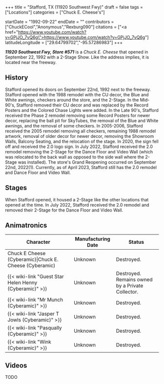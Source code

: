 +++
title = "Stafford, TX (11920 Southwest Fwy)"
draft = false
tags = ["Locations"]
categories = ["Chuck E. Cheese's"]


startDate = "1992-09-22"
endDate = ""
contributors = ["ChuckECool","Anonymous","Rexburg090"]
citations = ["<a href=\"https://www.youtube.com/watch?v=GPjJO_7vQ6g\">https://www.youtube.com/watch?v=GPjJO_7vQ6g</a>"]
latitudeLongitude = ["29.64799702","-95.57286983"]
+++

***11920 Southwest Fwy, Store #571*** is a *Chuck E. Cheese* that opened in September 22, 1992 with a 2-Stage Show. Like the address implies, it is located near the freeway.

## History

Stafford opened its doors on September 22nd, 1992 next to the freeway. Stafford opened with the 1988 remodel with the CU decor, the Blue and White awnings, checkers around the store, and the 2-Stage. In the Mid-90's, Stafford removed their CU decor and was replaced by the Record Posters and the Colored Chase Lights were added. In the Late 90's, Stafford received the Phase 2 remodel removing some Record Posters for newer decor, replacing the ball pit for SkyTubes, the removal of the Blue and White awnings, and the removal of some checkers. In 2005-2006, Stafford received the 2005 remodel removing all checkers, remaining 1988 remodel artwork, removal of older decor for newer decor, removing the Showroom Walls, Balcony Seating, and the relocation of the stage. In 2020, the sign fell off and received the 2.0 logo sign. In July 2022, Stafford received the 2.0 remodel removing the 2-Stage for the Dance Floor and Video Wall (which was relocated to the back wall as opposed to the side wall where the 2-Stage was installed). The store's Grand Reopening occurred on September 22nd, 2022(1). Currently, as of April 2023, Stafford still has the 2.0 remodel and Dance Floor and Video Wall.

## Stages

When Stafford opened, it housed a 2-Stage like the other locations that opened at the time. In July 2022, Stafford received the 2.0 remodel and removed their 2-Stage for the Dance Floor and Video Wall.

## Animatronics

| Character                                                    | Manufacturing Date | Status                                           |
|--------------------------------------------------------------|--------------------|--------------------------------------------------|
| Chuck E Cheese (Cyberamic)\|Chuck E. Cheese (Cyberamic)      | Unknown            | Destroyed.                                       |
| {{< wiki-link "Guest Star Helen Henny (Cyberamic)" >}} | Unknown            | Destroyed. Remains owned by a Private Collector. |
| {{< wiki-link "Mr Munch (Cyberamic)" >}}               | Unknown            | Destroyed.                                       |
| {{< wiki-link "Jasper T Jowls (Cyberamic)" >}}         | Unknown            | Destroyed.                                       |
| {{< wiki-link "Pasqually (Cyberamic)" >}}              | Unknown            | Destroyed.                                       |
| {{< wiki-link "Wink (Cyberamic)" >}}                   | Unknown            | Destroyed.                                       |

## Videos

TODO